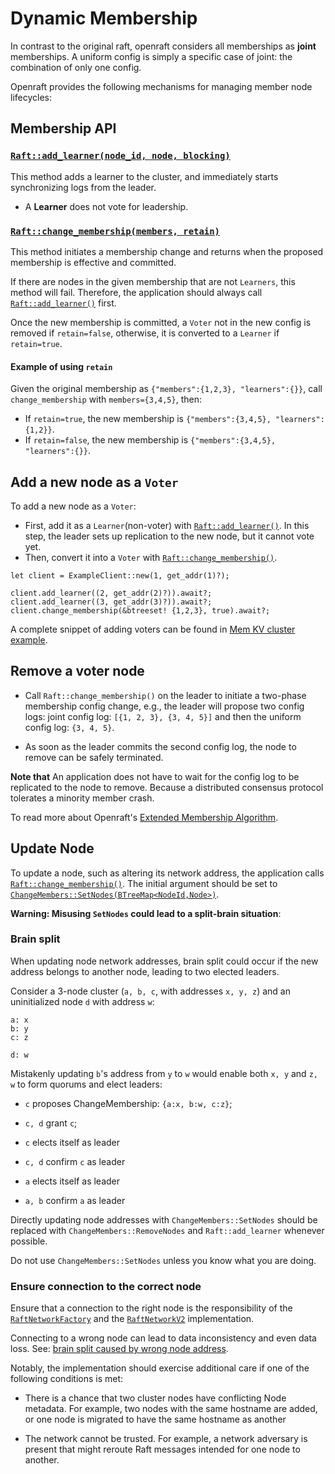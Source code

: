# Dynamic Membership

In contrast to the original raft, openraft considers all memberships as **joint** memberships.
A uniform config is simply a specific case of joint: the combination of only one config.

Openraft provides the following mechanisms for managing member node lifecycles:


## Membership API

### [`Raft::add_learner(node_id, node, blocking)`][`Raft::add_learner()`]

This method adds a learner to the cluster,
and immediately starts synchronizing logs from the leader.

- A **Learner** does not vote for leadership.


### [`Raft::change_membership(members, retain)`][`Raft::change_membership()`]

This method initiates a membership change and returns when the proposed
membership is effective and committed.

If there are nodes in the given membership that are not `Learners`, this method will fail.
Therefore, the application should always call [`Raft::add_learner()`] first.

Once the new membership is committed, a `Voter` not in the new config is removed if `retain=false`,
otherwise, it is converted to a `Learner` if `retain=true`.


#### Example of using `retain`

Given the original membership as `{"members":{1,2,3}, "learners":{}}`,
call `change_membership` with `members={3,4,5}`, then:

- If `retain=true`,  the new membership is `{"members":{3,4,5}, "learners":{1,2}}`.
- If `retain=false`, the new membership is `{"members":{3,4,5}, "learners":{}}`.


## Add a new node as a `Voter`

To add a new node as a `Voter`:
- First, add it as a `Learner`(non-voter) with [`Raft::add_learner()`].
  In this step, the leader sets up replication to the new node, but it cannot vote yet.
- Then, convert it into a `Voter` with [`Raft::change_membership()`].

```ignore
let client = ExampleClient::new(1, get_addr(1)?);

client.add_learner((2, get_addr(2)?)).await?;
client.add_learner((3, get_addr(3)?)).await?;
client.change_membership(&btreeset! {1,2,3}, true).await?;
```

A complete snippet of adding voters can be found in [Mem KV cluster example](https://github.com/databendlabs/openraft/blob/d041202a9f30b704116c324a6adc4f2ec28029fa/examples/raft-kv-memstore/tests/cluster/test_cluster.rs#L75-L103).


## Remove a voter node

-   Call `Raft::change_membership()` on the leader to initiate a two-phase
    membership config change, e.g., the leader will propose two config logs:
    joint config log: `[{1, 2, 3}, {3, 4, 5}]` and then the uniform config log:
    `{3, 4, 5}`.

-   As soon as the leader commits the second config log, the node to remove can
    be safely terminated.

**Note that** An application does not have to wait for the config log to be
replicated to the node to remove. Because a distributed consensus protocol
tolerates a minority member crash.


To read more about Openraft's [Extended Membership Algorithm][`extended_membership`].


## Update Node

To update a node, such as altering its network address,
the application calls [`Raft::change_membership()`][].
The initial argument should be set to [`ChangeMembers::SetNodes(BTreeMap<NodeId,Node>)`][`ChangeMembers::SetNodes`].

**Warning: Misusing `SetNodes` could lead to a split-brain situation**:

### Brain split

When updating node network addresses,
brain split could occur if the new address belongs to another node,
leading to two elected leaders.

Consider a 3-node cluster (`a, b, c`, with addresses `x, y, z`) and an
uninitialized node `d` with address `w`:

```text
a: x
b: y
c: z

d: w
```

Mistakenly updating `b`'s address from `y` to `w` would enable both `x, y` and `z, w` to form quorums and elect leaders:

- `c` proposes ChangeMembership: `{a:x, b:w, c:z}`;
- `c, d` grant `c`;

- `c` elects itself as leader
- `c, d` confirm `c` as leader

- `a` elects itself as leader
- `a, b` confirm `a` as leader


Directly updating node addresses with `ChangeMembers::SetNodes`
should be replaced with `ChangeMembers::RemoveNodes` and `Raft::add_learner` whenever possible.

Do not use `ChangeMembers::SetNodes` unless you know what you are doing.


### Ensure connection to the correct node

Ensure that a connection to the right node is the responsibility
of the [`RaftNetworkFactory`] and the [`RaftNetworkV2`] implementation.

Connecting to a wrong node can lead to data inconsistency and even data loss.
See: [brain split caused by wrong node address][`docs::brain-split`].

Notably, the implementation should exercise additional care if one of the following conditions is met:

* There is a chance that two cluster nodes have conflicting Node metadata.
  For example, two nodes with the same hostname are added,
  or one node is migrated to have the same hostname as another

* The network cannot be trusted.
  For example, a network adversary is present that might reroute Raft messages intended for one node to another.



[`ChangeMembers::SetNodes`]: `crate::change_members::ChangeMembers::SetNodes`
[`Raft::add_learner()`]: `crate::Raft::add_learner`
[`Raft::change_membership()`]: `crate::Raft::change_membership`
[`extended_membership`]: `crate::docs::data::extended_membership`

[`RaftNetworkFactory`]:                 `crate::network::RaftNetworkFactory`
[`RaftNetworkV2`]:                      `crate::network::v2::RaftNetworkV2`

[`docs::brain-split`]:                  `crate::docs::cluster_control::dynamic_membership#brain-split`
